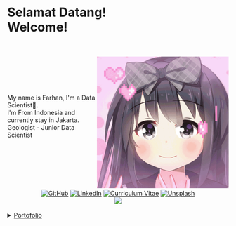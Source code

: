 <div style="text-align: left;">
  <h1>
    <br>
    Selamat Datang! <br>
	Welcome!
    <br>
  </h1>
</div>


</br>
<p>
	<img hight="500" width="300" alt="GIF2" align="right" src="assets/love.gif">
</br>
</br>
</br>
</br>
</br>
	My name is Farhan, I'm a Data Scientist📝. <br>
	I'm From Indonesia and currently stay in Jakarta. <br>
	Geologist - Junior Data Scientist

</br>
</br>
</br>
</br>
</br>
</br>
</br>
</p>

<p align="center">
	<a href="https://github.com/burjoawl"><img src="https://img.shields.io/badge/GitHub-636e72?style=flat-square" alt="GitHub"></a>
	<a href="https://www.linkedin.com/in/farhan-salimuddin"><img src="https://img.shields.io/badge/LinkedIn-0984e3?style=flat-square" alt="LinkedIn"></a>
	<a href="https://burjoawl.github.io/cv"><img src="https://img.shields.io/badge/CV-8A2BE2?style=flat-square" alt="Curriculum Vitae"></a>
	<a href="https://unsplash.com/@farhnsalimuddin"><img src="https://img.shields.io/badge/Unsplash-000?style=flat-square" alt="Unsplash"></a> <br>
	<a href="https://u8views.com/github/burjoawl"><img src="https://u8views.com/api/v1/github/profiles/54223308/views/day-week-month-total-count.svg"></a>
</p>


<details>
<summary>
  <a align="center" href="https://github.com/burjoawl/Burrs_Portofolio">Portofolio</a>
</summary>

- [Projects](https://github.com/burjoawl/Burrs_Portofolio/tree/main/Projects)
	+ [Prosper Loan](https://github.com/burjoawl/H8-TalentFairV7-ProsperLoanDataset)
	+ [Jakarta Flood](https://github.com/burjoawl/Burrs_Portofolio/tree/main/Projects/Jakarta%20Flood)
	+ [Windows Store](https://github.com/burjoawl/Burrs_Portofolio/tree/main/Projects/Windows%20Store)
- [Some Assignment](https://github.com/burjoawl/Burrs_Portofolio/tree/main/Assignments)
	- [Credit Card Information](https://github.com/burjoawl/Burrs_Portofolio/tree/main/Assignments/Credit%20Card%20Information)
	- [Influencer](https://github.com/burjoawl/Burrs_Portofolio/tree/main/Assignments/Influencer)
	- [Hearth Failure](https://github.com/burjoawl/Burrs_Portofolio/tree/main/Assignments/Hearth%20Failure)
	- [Credit Card Default](https://github.com/burjoawl/Burrs_Portofolio/tree/main/Assignments/Credit%20Card%20Default)
	- [Diabetes](https://github.com/burjoawl/Burrs_Portofolio/tree/main/Assignments/Diabetes)
	- [Census Adult Income](https://github.com/burjoawl/Burrs_Portofolio/tree/main/Assignments/Census%20Adult%20Income)
	- [Car Price](https://github.com/burjoawl/Burrs_Portofolio/tree/main/Assignments/Car%20Price)
	- [Uber and Lyft](https://github.com/burjoawl/Burrs_Portofolio/tree/main/Assignments/Uber%20and%20Lyft)
	- [Austin Smart City](https://github.com/burjoawl/Burrs_Portofolio/tree/main/Assignments/Austin%20Smart%20City)
	- [The Look](https://github.com/burjoawl/Burrs_Portofolio/tree/main/Assignments/The%20Look)
	- [Cosine Similarity](https://github.com/burjoawl/Burrs_Portofolio/tree/main/Assignments/Cosine%20Similarity)
	- [TDS Landfill](https://github.com/burjoawl/Burrs_Portofolio/tree/main/Assignments/TDS%20Landfill)
	- [Lithium Ion](https://github.com/burjoawl/Burrs_Portofolio/tree/main/Assignments/Lithium%20Ion)
	- [Covid Indonesia](https://github.com/burjoawl/Burrs_Portofolio/tree/main/Assignments/Covid%20Indonesia)
- Side Project
	+ [Discord Bot](https://github.com/burjoawl/Discord_Bot)


</details>
<br>



<!--
**burjoawl/burjoawl** is a ✨ _special_ ✨ repository because its `README.md` (this file) appears on your GitHub profile.

Here are some ideas to get you started:

- 🔭 I’m currently working on ...
- 🌱 I’m currently learning ...
- 👯 I’m looking to collaborate on ...
- 🤔 I’m looking for help with ...
- 💬 Ask me about ...
- 📫 How to reach me: ...
- 😄 Pronouns: ...
- ⚡ Fun fact: ...
-->
